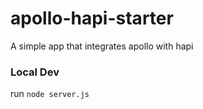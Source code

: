 # apollo-hapi-starter
A simple app that integrates apollo with hapi

### Local Dev
run `node server.js`
